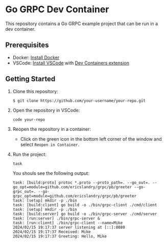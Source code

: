 # Go GRPC Dev Container

This repository contains a Go GRPC example project that can be run in a dev container.

## Prerequisites

- Docker: [Install Docker](https://docs.docker.com/get-docker/)
- VSCode: [Install VSCode](https://code.visualstudio.com/) with [Dev Containers extension](https://marketplace.visualstudio.com/items?itemName=ms-vscode-remote.remote-containers)

## Getting Started

1. Clone this repository:
   ```shell
   $ git clone https://github.com/your-username/your-repo.git
   ```
2. Open the repository in VSCode:
   ```shell
   code your-repo
   ```
3. Reopen the repository in a container:
      - Click on the green icon in the bottom left corner of the window and select `Reopen in Container`.

4. Run the project:
   ```shell
   task
   ```
   You shouls see the following output:
   ```shell
   task: [build:proto] protoc *.proto --proto_path=. --go_out=. --go_opt=module=github.com/ericslandry/grpc/pb/greeter --go-grpc_out=. --go-grpc_opt=module=github.com/ericslandry/grpc/pb/greeter
   task: [setup] mkdir -p ./bin
   task: [build:client] go build -o ./bin/grpc-client ./cmd/client
   task: [setup] mkdir -p ./bin
   task: [build:server] go build -o ./bin/grpc-server ./cmd/server
   task: [run:server] ./bin/grpc-server &
   task: [run:client] ./bin/grpc-client --name=Mike
   2024/02/15 19:17:37 server listening at [::]:8080
   2024/02/15 19:17:37 Received: Mike
   2024/02/15 19:17:37 Greeting: Hello, Mike
   ```
